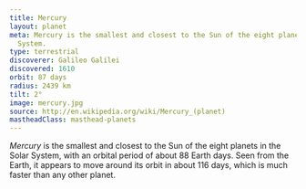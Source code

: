 ```yaml
---
title: Mercury
layout: planet
meta: Mercury is the smallest and closest to the Sun of the eight planets in the Solar
  System.
type: terrestrial
discoverer: Galileo Galilei
discovered: 1610
orbit: 87 days
radius: 2439 km
tilt: 2°
image: mercury.jpg
source: http://en.wikipedia.org/wiki/Mercury_(planet)
mastheadClass: masthead-planets
---
```


*Mercury* is the smallest and closest to the Sun of the eight planets in the Solar System, with an orbital period of about 88 Earth days. Seen from the Earth, it appears to move around its orbit in about 116 days, which is much faster than any other planet.
